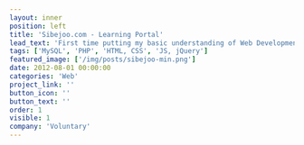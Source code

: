 ```yaml
---
layout: inner
position: left
title: 'Sibejoo.com - Learning Portal'
lead_text: 'First time putting my basic understanding of Web Development. Somewhat inspired by [Khan Academy](https://www.khanacademy.org/), [sibejoo.com](http://sibejoo.com) cataloguing learning videos created by [a Youtuber friend](https://www.youtube.com/@sibejoo), in a classified and organized shape based on school grade, subject, and topic.'
tags: ['MySQL', 'PHP', 'HTML, CSS', 'JS, jQuery']
featured_image: ['/img/posts/sibejoo-min.png']
date: 2012-08-01 00:00:00
categories: 'Web'
project_link: ''
button_icon: ''
button_text: ''
order: 1
visible: 1
company: 'Voluntary'
---
```

